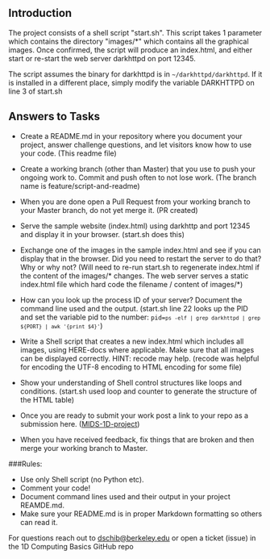 
## Introduction

The project consists of a shell script "start.sh".  This script takes 1 parameter <docbase> which contains the directory "images/*" which contains all the graphical images.  Once confirmed, the script will produce an index.html, and either start or re-start the web server darkhttpd on port 12345.

The script assumes the binary for darkhttpd is in <code>~/darkhttpd/darkhttpd</code>.  If it is installed in a different place, simply modify the variable DARKHTTPD on line 3 of start.sh


## Answers to Tasks

* Create a README.md in your repository where you document your project, answer challenge questions, and let visitors know how to use your code. (This readme file)

* Create a working branch (other than Master) that you use to push your ongoing work to. Commit and push often to not lose work.  (The branch name is feature/script-and-readme)

* When you are done open a Pull Request from your working branch to your Master branch, do not yet merge it.
(PR created)

* Serve the sample website (index.html) using darkhttp and port 12345 and display it in your browser.
(start.sh does this)

* Exchange one of the images in the sample index.html and see if you can display that in the browser. Did you need to restart the server to do that? Why or why not? 
(Will need to re-run start.sh to regenerate index.html if the content of the images/* changes.  The web server serves a static index.html file which hard code the filename / content of images/*)

* How can you look up the process ID of your server? Document the command line used and the output.
(start.sh line 22 looks up the PID and set the variable pid to the number: <code>pid=`ps -elf | grep darkhttpd | grep ${PORT} | awk '{print $4}'`</code>)
* Write a Shell script that creates a new index.html which includes all images, using HERE-docs where applicable. Make sure that all images can be displayed correctly. HINT: recode may help.
(recode was helpful for encoding the UTF-8 encoding to HTML encoding for some file)

* Show your understanding of Shell control structures like loops and conditions.
(start.sh used loop and counter to generate the structure of the HTML table)

* Once you are ready to submit your work post a link to your repo as a submission here.
([MIDS-1D-project](https://github.com/peterliu973/MIDS-1D-project))

* When you have received feedback, fix things that are broken and then merge your working branch to Master.

###Rules:

* Use only Shell script (no Python etc).
* Comment your code!
* Document command lines used and their output in your project REAMDE.md.
* Make sure your README.md is in proper Markdown formatting so others can read it.

For questions reach out to dschib@berkeley.edu or open a ticket (issue) in the 1D Computing Basics GitHub repo


